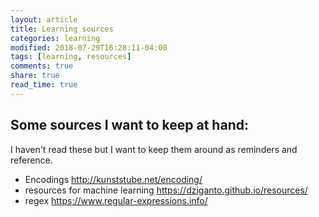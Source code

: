 ```yaml
---
layout: article
title: Learning sources
categories: learning
modified: 2018-07-29T16:28:11-04:00
tags: [learning, resources]
comments: true
share: true
read_time: true
---
```


## Some sources I want to keep at hand:

I haven't read these but I want to keep them around as reminders and reference.

 - Encodings http://kunststube.net/encoding/
 - resources for machine learning https://dziganto.github.io/resources/
 - regex https://www.regular-expressions.info/
